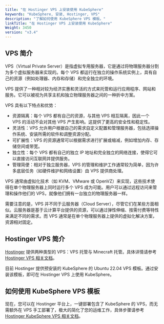 ```yaml
---
title: "在 Hostinger VPS 上安装使用 KubeSphere"
keywords: "KubeSphere, 安装, Hostinger, VPS"
description: "了解如何使用 KubeSphere VPS 模板。"
linkTitle: "在 Hostinger VPS 上安装使用 KubeSphere"
Weight: 3450
version: "v3.4"
---
```


## VPS 简介

VPS（Virtual Private Server）是指虚拟专用服务器，它是通过将物理服务器分割为多个虚拟服务器来实现的。每个 VPS 都运行在独立的操作系统实例上，具有自己的资源（例如处理器、内存和存储）和完全独立的环境。

VPS 提供了一种相对较为经济实惠和灵活的方式来托管和运行应用程序、网站和服务。它可以被视为共享主机和独立物理服务器之间的一种折中方案。

VPS 具有以下特点和优势：

- 资源隔离：每个 VPS 都有自己的资源，与其他 VPS 相互隔离，因此一个 VPS 的活动不会对其他 VPS 产生影响。这提供了更高的安全性和稳定性。
- 灵活性：VPS 允许用户根据自己的需求自定义配置和管理服务器，包括选择操作系统、安装所需的软件和调整资源分配。
- 可扩展性：VPS 的资源通常可以根据需求进行扩展或缩减，例如增加内存、存储空间或带宽。
- 独立性：每个 VPS 都有自己的独立 IP 地址和完全独立的网络连接，使得它可以直接访问互联网并提供服务。
- 管理简便：相对于独立服务器，VPS 的管理和维护工作通常较为简单，因为许多底层任务（如硬件维护和网络设置）由 VPS 提供商处理。

VPS 通常由虚拟化技术（如 KVM、VMware 或 OpenVZ）来实现，这些技术使得在单个物理服务器上同时运行多个 VPS 成为可能。用户可以通过远程访问来管理和操作他们的 VPS，就像他们拥有一台独立的物理服务器一样。

需要注意的是，VPS 并不同于云服务器（Cloud Server），尽管它们在某些方面相似。云服务器是基于云计算平台提供的资源，可以通过弹性伸缩、按需付费等特性来满足不同的需求。而 VPS 通常是在单个物理服务器上提供的虚拟化解决方案，资源相对固定。

## Hostinger VPS 简介

[Hostinger](https://www.hostinger.com/) 提供两种类型的 VPS：VPS 托管与 Minecraft 托管。具体详情请参考 [Hostinger VPS 相关文档](https://support.hostinger.com/en/articles/1583571-what-are-the-available-operating-systems-for-vps)。

目前 Hostinger 提供预安装的 KubeSphere 的 Ubuntu 22.04 VPS 模板。通过安装该模板，即可在 Hostinger VPS 上使用 KubeSphere。

## 如何使用 KubeSphere VPS 模板

现在，您可以在 Hostinger 平台上，一键部署包含了 KubeSphere 的 VPS，而无需额外在 VPS 手工部署了，极大的简化了您的运维工作，具体步骤请参考 [Hostinger KubeSphere VPS 相关文档](https://support.hostinger.com/en/articles/8687660-how-to-use-the-kubesphere-vps-template)。
